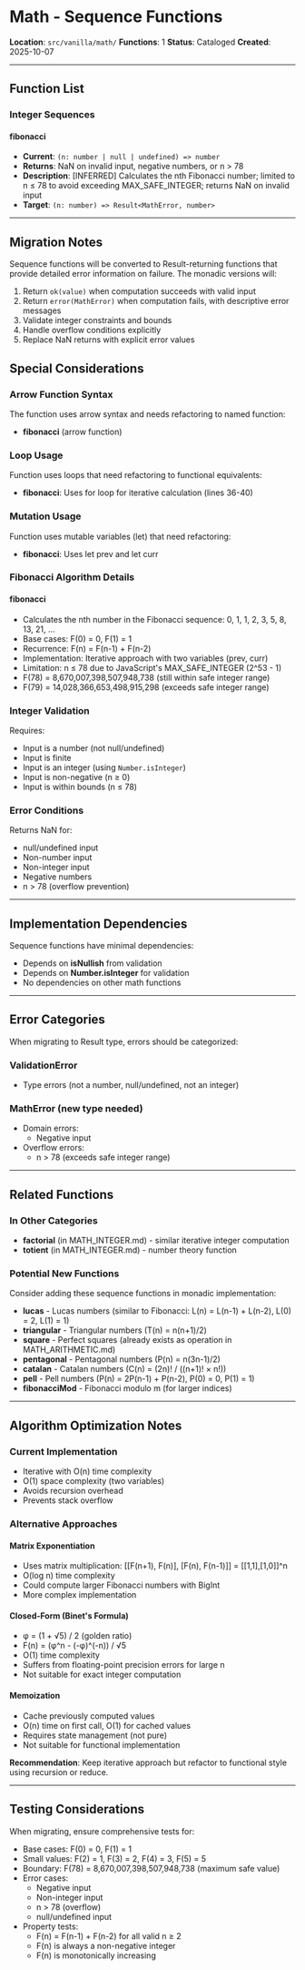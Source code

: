 # Math - Sequence Functions

**Location**: `src/vanilla/math/`
**Functions**: 1
**Status**: Cataloged
**Created**: 2025-10-07

---

## Function List

### Integer Sequences

#### fibonacci

- **Current**: `(n: number | null | undefined) => number`
- **Returns**: NaN on invalid input, negative numbers, or n > 78
- **Description**: [INFERRED] Calculates the nth Fibonacci number; limited to n ≤ 78 to avoid exceeding MAX_SAFE_INTEGER; returns NaN on invalid input
- **Target**: `(n: number) => Result<MathError, number>`

---

## Migration Notes

Sequence functions will be converted to Result-returning functions that provide detailed error information on failure. The monadic versions will:

1. Return `ok(value)` when computation succeeds with valid input
2. Return `error(MathError)` when computation fails, with descriptive error messages
3. Validate integer constraints and bounds
4. Handle overflow conditions explicitly
5. Replace NaN returns with explicit error values

## Special Considerations

### Arrow Function Syntax

The function uses arrow syntax and needs refactoring to named function:

- **fibonacci** (arrow function)

### Loop Usage

Function uses loops that need refactoring to functional equivalents:

- **fibonacci**: Uses for loop for iterative calculation (lines 36-40)

### Mutation Usage

Function uses mutable variables (let) that need refactoring:

- **fibonacci**: Uses let prev and let curr

### Fibonacci Algorithm Details

#### fibonacci

- Calculates the nth number in the Fibonacci sequence: 0, 1, 1, 2, 3, 5, 8, 13, 21, ...
- Base cases: F(0) = 0, F(1) = 1
- Recurrence: F(n) = F(n-1) + F(n-2)
- Implementation: Iterative approach with two variables (prev, curr)
- Limitation: n ≤ 78 due to JavaScript's MAX_SAFE_INTEGER (2^53 - 1)
- F(78) = 8,670,007,398,507,948,738 (still within safe integer range)
- F(79) = 14,028,366,653,498,915,298 (exceeds safe integer range)

### Integer Validation

Requires:

- Input is a number (not null/undefined)
- Input is finite
- Input is an integer (using `Number.isInteger`)
- Input is non-negative (n ≥ 0)
- Input is within bounds (n ≤ 78)

### Error Conditions

Returns NaN for:

- null/undefined input
- Non-number input
- Non-integer input
- Negative numbers
- n > 78 (overflow prevention)

---

## Implementation Dependencies

Sequence functions have minimal dependencies:

- Depends on **isNullish** from validation
- Depends on **Number.isInteger** for validation
- No dependencies on other math functions

---

## Error Categories

When migrating to Result type, errors should be categorized:

### ValidationError

- Type errors (not a number, null/undefined, not an integer)

### MathError (new type needed)

- Domain errors:
  - Negative input
- Overflow errors:
  - n > 78 (exceeds safe integer range)

---

## Related Functions

### In Other Categories

- **factorial** (in MATH_INTEGER.md) - similar iterative integer computation
- **totient** (in MATH_INTEGER.md) - number theory function

### Potential New Functions

Consider adding these sequence functions in monadic implementation:

- **lucas** - Lucas numbers (similar to Fibonacci: L(n) = L(n-1) + L(n-2), L(0) = 2, L(1) = 1)
- **triangular** - Triangular numbers (T(n) = n(n+1)/2)
- **square** - Perfect squares (already exists as operation in MATH_ARITHMETIC.md)
- **pentagonal** - Pentagonal numbers (P(n) = n(3n-1)/2)
- **catalan** - Catalan numbers (C(n) = (2n)! / ((n+1)! × n!))
- **pell** - Pell numbers (P(n) = 2P(n-1) + P(n-2), P(0) = 0, P(1) = 1)
- **fibonacciMod** - Fibonacci modulo m (for larger indices)

---

## Algorithm Optimization Notes

### Current Implementation

- Iterative with O(n) time complexity
- O(1) space complexity (two variables)
- Avoids recursion overhead
- Prevents stack overflow

### Alternative Approaches

#### Matrix Exponentiation

- Uses matrix multiplication: [[F(n+1), F(n)], [F(n), F(n-1)]] = [[1,1],[1,0]]^n
- O(log n) time complexity
- Could compute larger Fibonacci numbers with BigInt
- More complex implementation

#### Closed-Form (Binet's Formula)

- φ = (1 + √5) / 2 (golden ratio)
- F(n) = (φ^n - (-φ)^(-n)) / √5
- O(1) time complexity
- Suffers from floating-point precision errors for large n
- Not suitable for exact integer computation

#### Memoization

- Cache previously computed values
- O(n) time on first call, O(1) for cached values
- Requires state management (not pure)
- Not suitable for functional implementation

**Recommendation**: Keep iterative approach but refactor to functional style using recursion or reduce.

---

## Testing Considerations

When migrating, ensure comprehensive tests for:

- Base cases: F(0) = 0, F(1) = 1
- Small values: F(2) = 1, F(3) = 2, F(4) = 3, F(5) = 5
- Boundary: F(78) = 8,670,007,398,507,948,738 (maximum safe value)
- Error cases:
  - Negative input
  - Non-integer input
  - n > 78 (overflow)
  - null/undefined input
- Property tests:
  - F(n) = F(n-1) + F(n-2) for all valid n ≥ 2
  - F(n) is always a non-negative integer
  - F(n) is monotonically increasing
